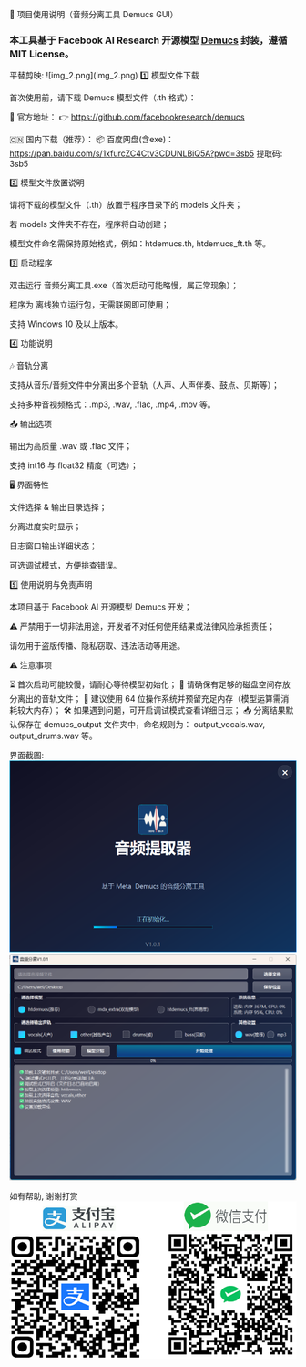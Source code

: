🎵 项目使用说明（音频分离工具 Demucs GUI）
<h3>本工具基于 Facebook AI Research 开源模型 <a href="https://github.com/facebookresearch/demucs">Demucs</a> 封装，遵循 MIT License。</h3>
平替剪映:
![img_2.png](img_2.png)
1️⃣ 模型文件下载

首次使用前，请下载 Demucs 模型文件（.th 格式）：

🔗 官方地址：
👉 https://github.com/facebookresearch/demucs

🇨🇳 国内下载（推荐）：
📦 百度网盘(含exe)：https://pan.baidu.com/s/1xfurcZC4Ctv3CDUNLBiQ5A?pwd=3sb5  提取码: 3sb5

2️⃣ 模型文件放置说明

请将下载的模型文件（.th）放置于程序目录下的 models 文件夹；

若 models 文件夹不存在，程序将自动创建；

模型文件命名需保持原始格式，例如：htdemucs.th, htdemucs_ft.th 等。

3️⃣ 启动程序

双击运行 音频分离工具.exe（首次启动可能略慢，属正常现象）；

程序为 离线独立运行包，无需联网即可使用；

支持 Windows 10 及以上版本。

4️⃣ 功能说明

🎶 音轨分离

支持从音乐/音频文件中分离出多个音轨（人声、人声伴奏、鼓点、贝斯等）；

支持多种音视频格式：.mp3, .wav, .flac, .mp4, .mov 等。

📤 输出选项

输出为高质量 .wav 或 .flac 文件；

支持 int16 与 float32 精度（可选）；

🖥 界面特性

文件选择 & 输出目录选择；

分离进度实时显示；

日志窗口输出详细状态；

可选调试模式，方便排查错误。

5️⃣ 使用说明与免责声明

本项目基于 Facebook AI 开源模型 Demucs 开发；

⚠️ 严禁用于一切非法用途，开发者不对任何使用结果或法律风险承担责任；

请勿用于盗版传播、隐私窃取、违法活动等用途。

⚠️ 注意事项

⏳ 首次启动可能较慢，请耐心等待模型初始化；
💾 请确保有足够的磁盘空间存放分离出的音轨文件；
🧠 建议使用 64 位操作系统并预留充足内存（模型运算需消耗较大内存）；
🛠 如果遇到问题，可开启调试模式查看详细日志；
📥 分离结果默认保存在 demucs_output 文件夹中，命名规则为：
output_vocals.wav, output_drums.wav 等。

界面截图:
![img.png](img.png)
![img_1.png](img_1.png)

如有帮助, 谢谢打赏
![customer_service.png](qt%2Fimg%2Fcustomer_service.png)
